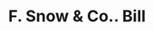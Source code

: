 ---
doi: 10.7916/D8Z90QCF
date_other: '1860'
date_other_textual: 1860-1869
form: printed ephemera
genre:
- Invoices
name:
- F. Snow & Co.
object_in_context_url: https://biggert.cul.columbia.edu/items/view/ave_biggert_00377
subject_hierarchical_geographic:
- Boston, Massachusetts, United States
subject_name:
- F. Snow & Co.
title: F. Snow & Co.. Bill
sort_title: F. Snow & Co.. Bill
call_number: ave_biggert_00377
coordinates:
- 42.35805555555556,-71.06361111111111
pid: ave_biggert_00377
identifiers: ave_biggert_00377
permalink: /biggert/ave_biggert_00377/
layout: iiif-image-page
---